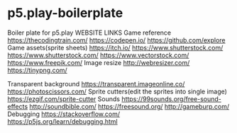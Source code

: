 # p5.play-boilerplate
Boiler plate for p5.play
WEBSITE LINKS
Game reference
https://thecodingtrain.com/
https://codepen.io/
https://github.com/explore
Game assets(sprite sheets)
https://itch.io/
https://www.shutterstock.com/
https://www.shutterstock.com/
https://www.vectorstock.com/
https://www.freepik.com/
Image resize
http://webresizer.com/
https://tinypng.com/


Transparent background
https://transparent.imageonline.co/
https://photoscissors.com/
Sprite cutters(edit the sprites into single image)
https://ezgif.com/sprite-cutter
Sounds
https://99sounds.org/free-sound-effects
http://soundbible.com/
https://freesound.org/
http://gameburp.com/
Debugging
https://stackoverflow.com/
https://p5js.org/learn/debugging.html
